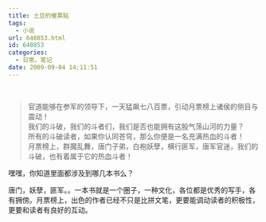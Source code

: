 ```yaml
---
title: 土豆的催票贴
tags:
  - 小说
url: 640853.html
id: 640853
categories:
  - 日常。笔记
date: 2009-09-04 14:11:51
---
```


&#160;
  > 官道能够在参军的领导下，一天猛飙七八百票，引动月票榜上诸侯的侧目与震动！      
> 我们的斗破，我们的斗者们，我们是否也能拥有这股气荡山河的力量？       
> 所有的斗破读者，如果你认同苍穹，那么你便是一名充满热血的斗者！       
> 月票榜上，群魔乱舞，唐门子弟，白袍妖孽，横行匪军，唐军官迷，我们的斗破，也有着属于它的热血斗者！  

嘿嘿，你知道里面都涉及到哪几本书么？

唐门，妖孽，匪军。。一本书就是一个圈子，一种文化，各位都是优秀的写手，各有拥傍。月票榜上，出色的作者已经不只是比拼文笔，更要能调动读者的积极性，更要和读者有良好的互动。